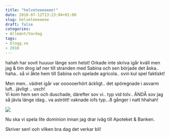 ```yaml
---
title: "helveteeeeeee!"
date: 2010-07-12T13:23:04+01:00
slug: helveteeeeeee
draft: false
categories:
- Allmänt/Vardag
tags:
- blogg.se
- 2010
---
```

hahah har sovit huuuur länge som helst! Orkade inte skriva igår kväll men jag & tim drog iaf ner till stranden med Sabina och sen började det åska.. haha.. så vi åkte hem till Sabina och spelade agricola.. svin kul spel faktiskt!  
  
Men men.. vädret igår var oooooerhört äckligt.. det spöregnade i asvarm luft.. jävligt .. usch!  
Vi kom hem sen och duschade, därefter sov vi.. typ vid tolv.. ÄNDÅ sov jag så jävla länge idag.. va astrött! vaknade iofs typ...8 gånger i natt hhahah!  
  
  
  
  
![](/assets/images/blogg.se/riodominionint_97820093.jpg)  
  
  
Nu ska vi spela lite dominion innan jag drar iväg till Apoteket & Banken.  
  
  
Skriver sen! ooh vilken bra dag det verkar bli!